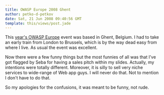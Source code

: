 ```yaml
---
title: OWASP Europe 2008 Ghent
author: petko-d-petkov
date: Sat, 21 Jun 2008 09:40:56 GMT
template: this/views/post.jade
---
```


This [year's OWASP Europe](http://www.owasp.org/index.php/OWASP_AppSec_Europe_2008_-_Belgium) event was based in Ghent, Belgium. I had to take an early train from London to Brussels, which is by the way dead easy from where I live. As usual the event was excellent.

Now there were a few funny things but the most funnies of all was that I've got flagged by Seba for having a sales pitch within my slides. Actually, my intentions were totally different. Moreover, it is silly to sell very niche services to wide-range of Web app guys. I will never do that. Not to mention I don't have to do that.

So my apologies for the confusions, it was meant to be funny, not rude.
